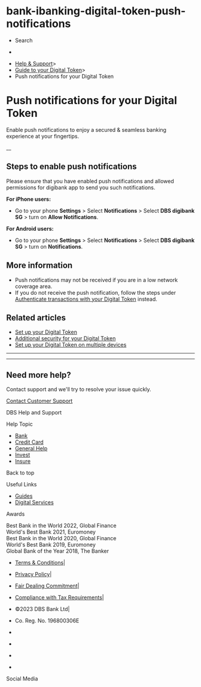 # bank-ibanking-digital-token-push-notifications

[](https://www.dbs.com.sg)

  * Search 

  * 


[](https://www.dbs.com.sg/personal/default.page) [](https://www.dbs.com.sg/personal/support/bank-ibanking-digital-token-push-notifications.html)

  * [Help & Support](https://www.dbs.com.sg/personal/support/home.html)>
  * [Guide to your Digital Token](https://www.dbs.com.sg/personal/support/bank-ibanking-digital-token.html)>
  * Push notifications for your Digital Token



# Push notifications for your Digital Token

Enable push notifications to enjoy a secured & seamless banking experience at your fingertips.

__  


## Steps to enable push notifications

Please ensure that you have enabled push notifications and allowed permissions for digibank app to send you such notifications.   
  
**For iPhone users:**

  * Go to your phone **Settings** > Select **Notifications** > Select **DBS digibank SG** > turn on **Allow Notifications**.

**For Android users:**

  * Go to your phone **Settings** > Select **Notifications** > Select **DBS digibank SG** > turn on **Notifications**.



## More information

  * Push notifications may not be received if you are in a low network coverage area.
  * If you do not receive the push notification, follow the steps under [Authenticate transactions with your Digital Token](https://www.dbs.com.sg/personal/support/bank-ibanking-digital-token-transaction.html#manual-digital-token) instead.



## Related articles

  * [Set up your Digital Token](https://www.dbs.com.sg/personal/support/bank-ibanking-digital-token-setup.html)
  * [Additional security for your Digital Token](https://www.dbs.com.sg/personal/support/bank-ibanking-digital-token-additional-security.html)
  * [Set up your Digital Token on multiple devices](https://www.dbs.com.sg/personal/support/bank-ibanking-digital-token-multiple-devices.html)



* * *

* * *

## Need more help?

Contact support and we'll try to resolve your issue quickly.

[Contact Customer Support](https://www.dbs.com.sg/personal/contact-us.page)

DBS Help and Support

Help Topic 
  * [Bank](https://www.dbs.com.sg/personal/support/banking-product.html?pid=sg-dbs-help-support-footer-category-textlink)
  * [Credit Card](https://www.dbs.com.sg/personal/support/cards-product.html?pid=sg-dbs-help-support-footer-category-textlink)
  * [General Help](https://www.dbs.com.sg/personal/support/general-product.html?pid=sg-dbs-help-support-footer-category-textlink)
  * [Invest](https://www.dbs.com.sg/personal/support/investment-product.html?pid=sg-dbs-help-support-footer-category-textlink)
  * [Insure](https://www.dbs.com.sg/personal/support/insurance-product.html?pid=sg-dbs-help-support-footer-category-textlink)



Back to top

Useful Links

  * [Guides](https://www.dbs.com.sg/personal/support/home.html#allguides?pid=sg-dbs-help-support-footer-category-textlink)
  * [Digital Services](https://www.dbs.com.sg/personal/support/digital-services-main.html?pid=sg-dbs-help-support-footer-category-textlink)



Awards

Best Bank in the World 2022, Global Finance  
World's Best Bank 2021, Euromoney  
Best Bank in the World 2020, Global Finance  
World's Best Bank 2019, Euromoney  
Global Bank of the Year 2018, The Banker 

  * [Terms & Conditions](https://www.dbs.com/terms/default.page)|
  * [Privacy Policy](https://www.dbs.com/privacy/default.page)|
  * [Fair Dealing Commitment](https://www.dbs.com/fairdealing/default.page)|
  * [Compliance with Tax Requirements](https://www.dbs.com.sg/personal/compliance-tax-requirements/index.html)|
  * ©2023 DBS Bank Ltd|
  * Co. Reg. No. 196800306E



  * [](https://www.facebook.com/dbs.sg)
  * [](https://twitter.com/dbsbank)
  * [](https://www.linkedin.com/company/dbs-bank)
  * [](https://www.youtube.com/dbs)



Social Media
